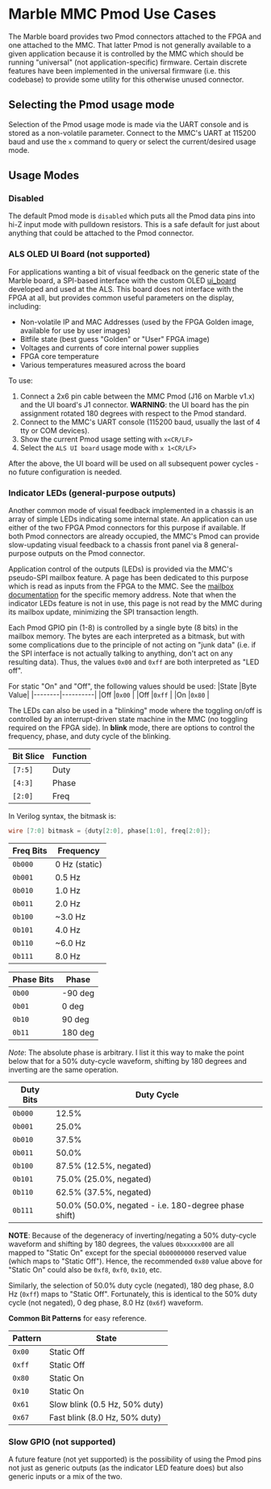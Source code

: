 # Marble MMC Pmod Use Cases

The Marble board provides two Pmod connectors attached to the FPGA and one attached to
the MMC.  That latter Pmod is not generally available to a given application because
it is controlled by the MMC which should be running "universal" (not application-specific)
firmware.  Certain discrete features have been implemented in the universal firmware
(i.e. this codebase) to provide some utility for this otherwise unused connector.

## Selecting the Pmod usage mode
Selection of the Pmod usage mode is made via the UART console and is stored as a non-volatile
parameter.  Connect to the MMC's UART at 115200 baud and use the `x` command to query or select
the current/desired usage mode.

## Usage Modes

### Disabled
The default Pmod mode is `disabled` which puts all the Pmod data pins into hi-Z input mode with
pulldown resistors.  This is a safe default for just about anything that could be attached to
the Pmod connector.

### ALS OLED UI Board (not supported)
For applications wanting a bit of visual feedback on the generic state of the Marble board, a
SPI-based interface with the custom OLED [ui\_board](https://gitlab.lbl.gov/llrf-projects/analog_psu_board/-/tree/master/ui_board)
developed and used at the ALS.  This board does not interface with the FPGA at all, but provides
common useful parameters on the display, including:
- Non-volatile IP and MAC Addresses (used by the FPGA Golden image, available for use by user images)
- Bitfile state (best guess "Golden" or "User" FPGA image)
- Voltages and currents of core internal power supplies
- FPGA core temperature
- Various temperatures measured across the board

To use:
1. Connect a 2x6 pin cable between the MMC Pmod (J16 on Marble v1.x) and the UI board's J1
connector. __WARNING__: the UI board has the pin assignment rotated 180 degrees with respect to the
Pmod standard.
2. Connect to the MMC's UART console (115200 baud, usually the last of 4 tty or COM devices).
3. Show the current Pmod usage setting with `x<CR/LF>`
4. Select the `ALS UI board` usage mode with `x 1<CR/LF>`

After the above, the UI board will be used on all subsequent power cycles - no future configuration is needed.

### Indicator LEDs (general-purpose outputs)
Another common mode of visual feedback implemented in a chassis is an array of simple LEDs indicating some
internal state.  An application can use either of the two FPGA Pmod connectors for this purpose if available.
If both Pmod connectors are already occupied, the MMC's Pmod can provide slow-updating visual feedback to a
chassis front panel via 8 general-purpose outputs on the Pmod connector.

Application control of the outputs (LEDs) is provided via the MMC's pseudo-SPI mailbox feature.  A page has
been dedicated to this purpose which is read as inputs from the FPGA to the MMC.  See the
[mailbox documentation](doc/mailbox.md) for the specific memory address.  Note that when the indicator LEDs
feature is not in use, this page is not read by the MMC during its mailbox update, minimizing the SPI transaction
length.

Each Pmod GPIO pin (1-8) is controlled by a single byte (8 bits) in the mailbox memory.  The bytes are each
interpreted as a bitmask, but with some complications due to the principle of not acting on "junk data" (i.e.
if the SPI interface is not actually talking to anything, don't act on any resulting data).  Thus, the values
`0x00` and `0xff` are both interpreted as "LED off".

For static "On" and "Off", the following values should be used:
|State   |Byte Value|
|--------|----------|
|Off     |`0x00`    |
|Off     |`0xff`    |
|On      |`0x80`    |

The LEDs can also be used in a "blinking" mode where the toggling on/off is controlled by an interrupt-driven
state machine in the MMC (no toggling required on the FPGA side).  In __blink__ mode, there are options to
control the frequency, phase, and duty cycle of the blinking.

|Bit Slice   |Function|
|------------|--------|
|`[7:5]`     |Duty    |
|`[4:3]`     |Phase   |
|`[2:0]`     |Freq    |

In Verilog syntax, the bitmask is:
```verilog
wire [7:0] bitmask = {duty[2:0], phase[1:0], freq[2:0]};
```

|Freq Bits   |Frequency|
|------------|---------|
|`0b000`     |0 Hz (static) |
|`0b001`     |0.5 Hz   |
|`0b010`     |1.0 Hz   |
|`0b011`     |2.0 Hz   |
|`0b100`     |~3.0 Hz  |
|`0b101`     |4.0 Hz   |
|`0b110`     |~6.0 Hz  |
|`0b111`     |8.0 Hz   |

|Phase Bits  |Phase   |
|------------|--------|
|`0b00`      |-90 deg |
|`0b01`      |0 deg   |
|`0b10`      |90 deg  |
|`0b11`      |180 deg |

_Note_: The absolute phase is arbitrary.  I list it this way to make the point below that for a 50% duty-cycle
waveform, shifting by 180 degrees and inverting are the same operation.

|Duty Bits   |Duty Cycle|
|------------|----------|
|`0b000`     |12.5%     |
|`0b001`     |25.0%     |
|`0b010`     |37.5%     |
|`0b011`     |50.0%     |
|`0b100`     |87.5% (12.5%, negated)|
|`0b101`     |75.0% (25.0%, negated)|
|`0b110`     |62.5% (37.5%, negated)|
|`0b111`     |50.0% (50.0%, negated - i.e. 180-degree phase shift)|

__NOTE__: Because of the degeneracy of inverting/negating a 50% duty-cycle waveform and shifting
by 180 degrees, the values `0bxxxxx000` are all mapped to "Static On" except for the special `0b00000000`
reserved value (which maps to "Static Off").  Hence, the recommended `0x80` value above for "Static On"
could also be `0xf8`, `0xf0`, `0x10`, etc.

Similarly, the selection of 50.0% duty cycle (negated), 180 deg phase, 8.0 Hz (`0xff`) maps to "Static Off".  Fortunately,
this is identical to the 50% duty cycle (not negated), 0 deg phase, 8.0 Hz (`0x6f`) waveform.

__Common Bit Patterns__ for easy reference.

|Pattern     |State     |
|------------|----------|
|`0x00`      |Static Off|
|`0xff`      |Static Off|
|`0x80`      |Static On |
|`0x10`      |Static On |
|`0x61`      |Slow blink (0.5 Hz, 50% duty)|
|`0x67`      |Fast blink (8.0 Hz, 50% duty)|

### Slow GPIO (not supported)
A future feature (not yet supported) is the possibility of using the Pmod pins not just as generic outputs
(as the indicator LED feature does) but also generic inputs or a mix of the two.
